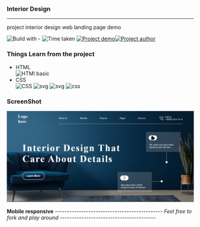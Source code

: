 ### Interior Design
----
project interior design web landing page demo 

![Build with -](https://img.shields.io/badge/Build%20with-HTML%26CSS-orange) ![Time taken](https://img.shields.io/badge/Time%20Taken-04%20hrs%20%2006%20mins-blue) [![Project demo](https://img.shields.io/badge/Live%20Demo-Click%20me-success)](https://interiordsgn.netlify.app/ "project demo")[![Project author](https://img.shields.io/badge/Author-Ngamlenmang%20Touthang-9cf)](https://github.com/MTouthang/ "MTouthang")


### Things Learn from the project
- HTML   
![HTMl basic](https://img.shields.io/badge/-tags%20and%20structuring%20of%20tag-blue)     
- CSS  
![CSS](https://img.shields.io/badge/-Positioning%20and%20flex%20box%20-orange)
![svg](https://img.shields.io/badge/svg-working%20with%20svg%20image-lightgrey)
![svg](https://img.shields.io/badge/svg-changing%20color%20of%20svg%20image%20with%20fill%20property-brightgreen)
![css](https://img.shields.io/badge/line--height-Adjacent%20sibling%20selectors-yellowgreen)
### ScreenShot
![Project screenshot](./interiordsg.PNG)

**Mobile responsive**
*--------------------------------------------- Feel free to fork and play around ----------------------------------------*
